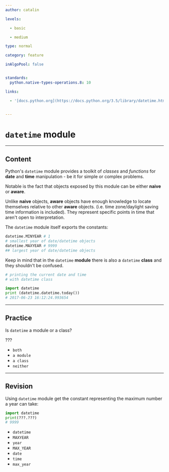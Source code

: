 ```yaml
---
author: catalin

levels:

  - basic

  - medium

type: normal

category: feature

inAlgoPool: false


standards:
  python.native-types-operations.8: 10

links:

  - '[docs.python.org](https://docs.python.org/3.5/library/datetime.html){website}'


---
```


# `datetime` module

---
## Content

Python's `datetime` module provides a toolkit of *classes* and *functions* for **date** and **time** manipulation - be it for simple or complex problems.

Notable is the fact that objects exposed by this module can be either **naive** or **aware**.

Unlike **naive** objects, **aware** objects have enough knowledge to locate themselves relative to other **aware** objects. (i.e. time zone/daylight saving time information is included).
They represent specific points in time that aren't open to interpretation.

The `datetime` module itself exports the constants:
```python
datetime.MINYEAR # 1
# smallest year of date/datetime objects
datetime.MAXYEAR # 9999
## largest year of date/datetime objects
```

Keep in mind that in the `datetime` **module** there is also a `datetime` **class** and they shouldn't be confused.
```python
# printing the current date and time
# with datetime class

import datetime
print (datetime.datetime.today())
# 2017-06-23 16:12:24.993654
```

---
## Practice

Is `datetime` a module or a class?

???


* `both`
* `a module`
* `a class`
* `neither`

---
## Revision

Using `datetime` module get the constant representing the maximum number a year can take:
```python
import datetime
print(???.???)
# 9999
```


* `datetime`
* `MAXYEAR`
* `year`
* `MAX_YEAR`
* `date`
* `time`
* `max_year`
